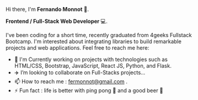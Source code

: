 Hi there, I'm <b>Fernando Monnot</b> 👋.

<b> Frontend / Full-Stack Web Developer </b> 💻.

I've been coding for a short time, recently graduated from 4geeks Fullstack Bootcamp. I'm interested about integrating libraries to build remarkable projects and web applications. Feel free to reach me here:



- 👀 I'm Currently working on projects with technologies such as HTML/CSS, Bootstrap, JavaScript, React JS, Python, and Flask.
- :airplane: I’m looking to collaborate on  Full-Stacks projects...
- 📫 How to reach me : fermonnot@gmail.com .
- :zap: Fun fact : life is better with ping pong 🏓 and a good beer 🍺 

<!---
fermonnot/fermonnot is a ✨ special ✨ repository because its `README.md` (this file) appears on your GitHub profile.
You can click the Preview link to take a look at your changes.
--->

